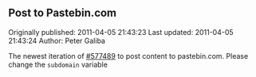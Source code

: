 ## Post to Pastebin.com

Originally published: 2011-04-05 21:43:23
Last updated: 2011-04-05 21:43:24
Author: Peter Galiba

The newest iteration of [#577489](http://code.activestate.com/recipes/577489-post-code-to-pastebincom/?in=lang-javascript) to post content to pastebin.com. Please change the `subdomain` variable